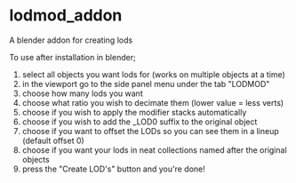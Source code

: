 # lodmod_addon
A blender addon for creating lods

To use after installation in blender;

1) select all objects you want lods for (works on multiple objects at a time)
2) in the viewport go to the side panel menu under the tab "LODMOD"
3) choose how many lods you want
4) choose what ratio you wish to decimate them (lower value = less verts)
5) choose if you wish to apply the modifier stacks automatically
6) choose if you wish to add the _LOD0 suffix to the original object
7) choose if you want to offset the LODs so you can see them in a lineup (default offset 0)
8) choose if you want your lods in neat collections named after the original objects
9) press the "Create LOD's" button and you're done!
